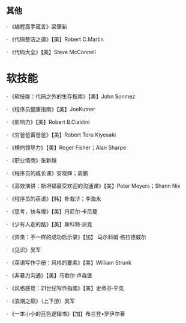 ## **其他**

· 《编程高手箴言》梁肇新

· 《代码整洁之道》【美】Robert C.Martin

· 《代码大全》【美】Steve McConnell

# **软技能**

· 《软技能：代码之外的生存指南》【美】John Sonmez

· 《程序员健康指南》【美】JoeKutner

· 《影响力》【美】Robert B.Cialdini

· 《穷爸爸富爸爸》【美】Robert Toru Kiyosaki

· 《横向领导力》【美】Roger Fisher；Alan Sharpe

· 《职业情商》张新越

· 《程序员的成长课》安晓辉；周鹏

· 《高效演讲：斯坦福最受欢迎的沟通课》【美】Peter Meyers；Shann Nix

· 《程序员的英语》【韩】朴栽浒；李海永

· 《思考，快与慢》【美】丹尼尔·卡尼曼

· 《少有人走的路》【美】斯科特·派克

· 《异类：不一样的成功启示录》【加】 马尔科姆·格拉德威尔

· 《见识》吴军

· 《英语写作手册：风格的要素》【美】William Strunk

· 《非暴力沟通》【美】马歇尔·卢森堡

· 《风格感觉：21世纪写作指南》【美】史蒂芬·平克

· 《浪潮之巅》（上下册）吴军

· 《一本小小的蓝色逻辑书》【加】布兰登•罗伊尔著